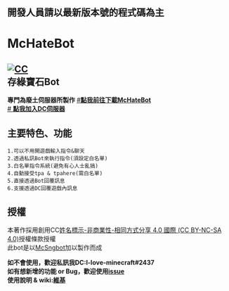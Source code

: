 ## 開發人員請以最新版本號的程式碼為主
# McHateBot
<a href="https://creativecommons.org/licenses/by-nc-sa/4.0/" rel="nofollow"><img src="https://camo.githubusercontent.com/72437363a2c150e50c5c090c5ec0dfde31ce3a28c8a092f638509882b56ceb4e/68747470733a2f2f692e6372656174697665636f6d6d6f6e732e6f72672f6c2f62792d6e632d73612f342e302f38307831352e706e67" alt="CC" data-canonical-src="https://i.creativecommons.org/l/by-nc-sa/4.0/80x15.png" style="max-width: 100%;"></a><br>
存綠寶石Bot
---------------------------------------------------
**專門為廢土伺服器所製作**
[#**點我前往下載McHateBot**](https://github.com/Forever-Hate/McHateBot_emerald/releases)<br>
[# **點我加入DC伺服器**](https://discord.gg/kXwBA4tFKb)
## 主要特色、功能
```  
1.可以不用開遊戲輸入指令&聊天
2.透過私訊Bot來執行指令(須設定白名單)  
3.白名單指令系統(避免有心人士亂搞)  
4.自動接受tpa & tpahere(需白名單)
5.直接透過Bot回覆訊息
6.支援透過DC回覆遊戲內訊息
```
## 授權
本著作採用創用CC[姓名標示-非商業性-相同方式分享 4.0 國際 (CC BY-NC-SA 4.0)](https://creativecommons.org/licenses/by-nc-sa/4.0/deed.zh_TW)授權條款授權<br>
此bot是以[McSngbot](https://github.com/SiongSng/McSngbot)加以製作而成

**如不會使用，歡迎私訊我DC:I-love-minecraft#2437**<br>
**如有想新增的功能 or Bug，歡迎使用[issue](https://github.com/Forever-Hate/McHateBot_emerald/issues)**<br>
**使用說明 & wiki:[維基](https://github.com/Forever-Hate/McHateBot_emerald/wiki)**





